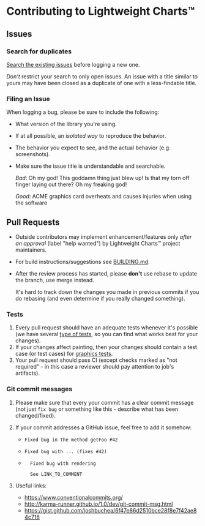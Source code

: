 # Contributing to Lightweight Charts™

## Issues

### Search for duplicates

[Search the existing issues](https://github.com/tradingview/lightweight-charts/search?type=Issues) before logging a new one.

_Don't_ restrict your search to only open issues. An issue with a title similar to yours may have been closed as a duplicate of one with a less-findable title.

### Filing an Issue

When logging a bug, please be sure to include the following:

- What version of the library you're using.
- If at all possible, an _isolated way_ to reproduce the behavior.
- The behavior you expect to see, and the actual behavior (e.g. screenshots).
- Make sure the issue title is understandable and searchable.

    _Bad_: Oh my god! This goddamn thing just blew up! Is that my torn off finger laying out there? Oh my freaking god!

    _Good_: ACME graphics card overheats and causes injuries when using the software

## Pull Requests

- Outside contributors may implement enhancement/features only _after an approval_ (label "help wanted") by Lightweight Charts™ project maintainers.
- For build instructions/suggestions see [BUILDING.md](BUILDING.md).
- After the review process has started, please **don't** use rebase to update the branch, use merge instead.

    It's hard to track down the changes you made in previous commits if you do rebasing (and even determine if you really changed something).

### Tests

1. Every pull request should have an adequate tests whenever it's possible (we have several [type of tests](./tests/), so you can find what works best for your changes).
1. If your changes affect painting, then your changes should contain a test case (or test cases) for [graphics tests](tests/e2e/graphics).
1. Your pull request should pass CI (except checks marked as "not required" - in this case a reviewer should pay attention to job's artifacts).

### Git commit messages

1. Please make sure that every your commit has a clear commit message (not just `fix bug` or something like this - describe what has been changed/fixed).

1. If your commit addresses a GitHub issue, feel free to add it somehow:

    - `Fixed bug in the method getFoo #42`
    - `Fixed bug with ... (fixes #42)`

    - ```text
        Fixed bug with rendering

        See LINK_TO_COMMENT
        ```

1. Useful links:

    - <https://www.conventionalcommits.org/>
    - <http://karma-runner.github.io/1.0/dev/git-commit-msg.html>
    - <https://gist.github.com/joshbuchea/6f47e86d2510bce28f8e7f42ae84c716>

